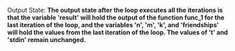 Output State: **The output state after the loop executes all the iterations is that the variable 'result' will hold the output of the function func_1 for the last iteration of the loop, and the variables 'n', 'm', 'k', and 'friendships' will hold the values from the last iteration of the loop. The values of 't' and 'stdin' remain unchanged.**